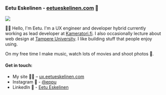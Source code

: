 ### Eetu Eskelinen - [eetueskelinen.com](https://ux.eetueskelinen.com) :dizzy:
![](https://visitor-badge.glitch.me/badge?page_id=Eppu.Eppu) 

<!-- ![Spinning on a chair thinking.](https://media.giphy.com/media/37Uer6MbSlFgA/giphy.gif) -->

🖖🏻 Hello, I'm Eetu. I'm a UX engineer and developer hybrid currently working as lead developer at [Kameratori.fi](https://kameratori.fi). I also occasionally lecture about web design at [Tampere University](https://www.tuni.fi/en). I like building stuff that people enjoy using. 

On my free time I make music, watch lots of movies and shoot photos 📸.

#### Get in touch:
- My site 👨‍💻 – [ux.eetueskelinen.com](https://ux.eetueskelinen.com)
- Instagram 🌅 - [@eppu](https://www.instagram.com/eppu/)
- LinkedIn 🤖 - [Eetu Eskelinen](https://www.linkedin.com/in/eetueskelinen/)


